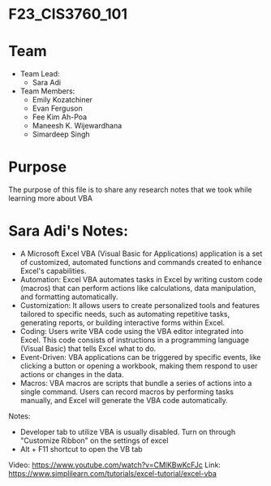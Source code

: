 # F23_CIS3760_101
# Team
- Team Lead: 
    - Sara Adi
- Team Members:
    - Emily Kozatchiner
    - Evan Ferguson
    - Fee Kim Ah-Poa
    - Maneesh K. Wijewardhana
    - Simardeep Singh

# Purpose
The purpose of this file is to share any research notes that we took while learning more about VBA

# Sara Adi's Notes:
- A Microsoft Excel VBA (Visual Basic for Applications) application is a set of customized, automated functions and commands created to enhance Excel's capabilities. 
- Automation: Excel VBA automates tasks in Excel by writing custom code (macros) that can perform actions like calculations, data manipulation, and formatting automatically.
- Customization: It allows users to create personalized tools and features tailored to specific needs, such as automating repetitive tasks, generating reports, or building interactive forms within Excel.
- Coding: Users write VBA code using the VBA editor integrated into Excel. This code consists of instructions in a programming language (Visual Basic) that tells Excel what to do.
- Event-Driven: VBA applications can be triggered by specific events, like clicking a button or opening a workbook, making them respond to user actions or changes in the data.
- Macros: VBA macros are scripts that bundle a series of actions into a single command. Users can record macros by performing tasks manually, and Excel will generate the VBA code automatically.

Notes:
- Developer tab to utilize VBA is usually disabled. Turn on through "Customize Ribbon" on the settings of excel
- Alt + F11 shortcut to open the VB tab

Video: https://www.youtube.com/watch?v=CMlKBwKcFJc
Link: https://www.simplilearn.com/tutorials/excel-tutorial/excel-vba
